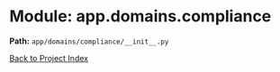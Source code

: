 # Module: app.domains.compliance

**Path:** `app/domains/compliance/__init__.py`

[Back to Project Index](../../../../index.md)

